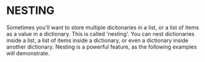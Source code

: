 # NESTING

Sometimes you'll want to store multiple dicitonaries in a list, or a list of items as a value in a dictionary. This is called 'nesting'. You can nest dictionaries inside a list, a list of items inside a dictionary, or even a dictionary inside another dictionary. Nesting is a powerful feature, as the following examples will demonstrate.